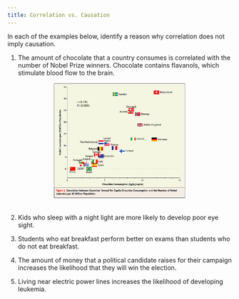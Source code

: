 ```yaml
---
title: Correlation vs. Causation
---
```


In each of the examples below, identify a reason why correlation does not imply causation.

1. The amount of chocolate that a country consumes is correlated with the number of Nobel Prize winners. Chocolate contains flavanols, which stimulate blood flow to the brain.

<center>
<img src="nobel_chocolate.png" width="300"/>
</center>
<br>

2. Kids who sleep with a night light are more likely to develop poor eye sight.


3. Students who eat breakfast perform better on exams than students who do not eat breakfast.

4. The amount of money that a political candidate raises for their campaign increases the likelihood that they will win the election.

5. Living near electric power lines increases the likelihood of developing leukemia.
